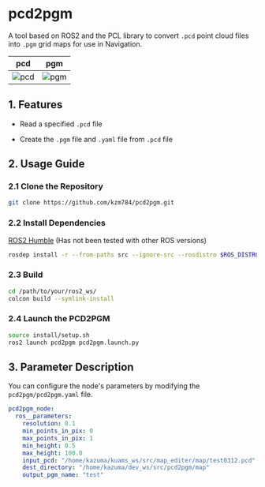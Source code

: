
# pcd2pgm

A tool based on ROS2 and the PCL library to convert `.pcd` point cloud files into `.pgm` grid maps for use in Navigation.

|pcd|pgm|
|:-:|:-:|
|![pcd](.docs/pcd.png)|![pgm](.docs/pgm.pgm)|

## 1. Features

- Read a specified `.pcd` file

- Create the `.pgm` file and `.yaml` file from `.pcd` file

## 2. Usage Guide

### 2.1 Clone the Repository

  ```sh
  git clone https://github.com/kzm784/pcd2pgm.git
  ```

### 2.2 Install Dependencies

[ROS2 Humble](https://docs.ros.org/en/humble/Installation.html) (Has not been tested with other ROS versions)

```sh
rosdep install -r --from-paths src --ignore-src --rosdistro $ROS_DISTRO -y
```

### 2.3 Build

```sh
cd /path/to/your/ros2_ws/
colcon build --symlink-install
```

### 2.4 Launch the PCD2PGM 

```sh
source install/setup.sh
ros2 launch pcd2pgm pcd2pgm.launch.py
```

## 3. Parameter Description

You can configure the node's parameters by modifying the `pcd2pgm/pcd2pgm.yaml` file.

  ```yaml
  pcd2pgm_node:
    ros__parameters:
      resolution: 0.1
      min_points_in_pix: 0
      max_points_in_pix: 1
      min_height: 0.5
      max_height: 100.0
      input_pcd: "/home/kazuma/kuams_ws/src/map_editer/map/test0312.pcd"
      dest_directory: "/home/kazuma/dev_ws/src/pcd2pgm/map"
      output_pgm_name: "test"
  ```
